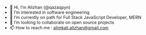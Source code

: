 - 👋 Hi, I’m Alizhan (@qazaqpyn)
- 👀 I’m interested in software engineering
- 🌱 I’m currently on path for Full Stack JavaScript Developer, MERN
- 💞️ I’m looking to collaborate on open source projects
- 📫 How to reach me : alimkali.alizhan@gmail.com

